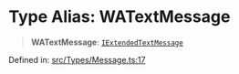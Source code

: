 # Type Alias: WATextMessage

> **WATextMessage**: [`IExtendedTextMessage`](../namespaces/proto/namespaces/Message/interfaces/IExtendedTextMessage.md)

Defined in: [src/Types/Message.ts:17](https://github.com/Fokusdotid/Baileys/blob/f4c7971f59af0b012f8de667e7a21ae12f7bbf19/src/Types/Message.ts#L17)
